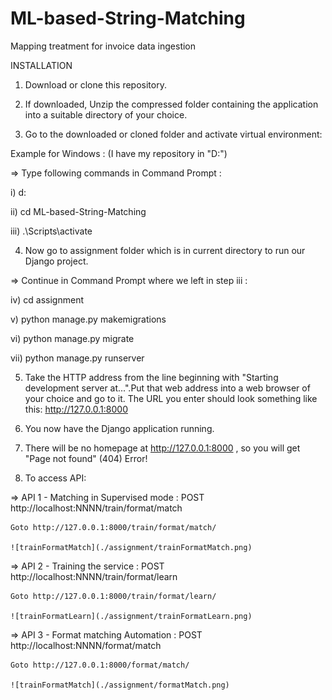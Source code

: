 # ML-based-String-Matching
Mapping treatment for invoice data ingestion

INSTALLATION

1) Download or clone this repository.

2) If downloaded, Unzip the compressed folder containing the application into a suitable directory of your choice.

3) Go to the downloaded or cloned folder and activate virtual environment:

Example for Windows : (I have my repository in "D:")

=> Type following commands in Command Prompt :

i) d:

ii) cd ML-based-String-Matching

iii) .\Scripts\activate

4) Now go to assignment folder which is in current directory to run our Django project.

=> Continue in Command Prompt where we left in step iii :

iv) cd assignment

v) python manage.py makemigrations

vi) python manage.py migrate

vii) python manage.py runserver

5) Take the HTTP address from the line beginning with "Starting development server at...".Put that web address into a web browser of your choice and go to it. The URL you enter should look something like this: http://127.0.0.1:8000

6) You now have the Django application running.

7) There will be no homepage at http://127.0.0.1:8000 , so you will get "Page not found" (404) Error!

8) To access API:

=> API 1 - Matching in Supervised mode : POST http://localhost:NNNN/train/format/match
    
    Goto http://127.0.0.1:8000/train/format/match/

    ![trainFormatMatch](./assignment/trainFormatMatch.png)

=> API 2 - Training the service : POST http://localhost:NNNN/train/format/learn
    
    Goto http://127.0.0.1:8000/train/format/learn/

    ![trainFormatLearn](./assignment/trainFormatLearn.png)

=> API 3 - Format matching Automation : POST http://localhost:NNNN/format/match
 
    Goto http://127.0.0.1:8000/format/match/

    ![trainFormatMatch](./assignment/formatMatch.png)

